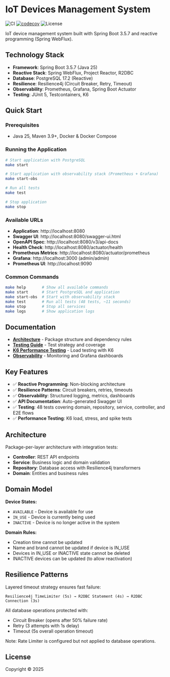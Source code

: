 # IoT Devices Management System

![CI](https://github.com/rodolfodpk/devices/workflows/CI/badge.svg)
[![codecov](https://codecov.io/github/rodolfodpk/devices/graph/badge.svg?token=9XOKJB6039)](https://codecov.io/github/rodolfodpk/devices)
![License](https://img.shields.io/badge/license-Copyright-orange)

IoT device management system built with Spring Boot 3.5.7 and reactive programming (Spring WebFlux).

## Technology Stack

- **Framework**: Spring Boot 3.5.7 (Java 25)
- **Reactive Stack**: Spring WebFlux, Project Reactor, R2DBC
- **Database**: PostgreSQL 17.2 (Reactive)
- **Resilience**: Resilience4j (Circuit Breaker, Retry, Timeout)
- **Observability**: Prometheus, Grafana, Spring Boot Actuator
- **Testing**: JUnit 5, Testcontainers, K6

## Quick Start

### Prerequisites

- Java 25, Maven 3.9+, Docker & Docker Compose

### Running the Application

```bash
# Start application with PostgreSQL
make start

# Start application with observability stack (Prometheus + Grafana)
make start-obs

# Run all tests
make test

# Stop application
make stop
```

### Available URLs

- **Application**: http://localhost:8080
- **Swagger UI**: http://localhost:8080/swagger-ui.html
- **OpenAPI Spec**: http://localhost:8080/v3/api-docs
- **Health Check**: http://localhost:8080/actuator/health
- **Prometheus Metrics**: http://localhost:8080/actuator/prometheus
- **Grafana**: http://localhost:3000 (admin/admin)
- **Prometheus UI**: http://localhost:9090

### Common Commands

```bash
make help       # Show all available commands
make start      # Start PostgreSQL and application
make start-obs  # Start with observability stack
make test       # Run all tests (48 tests, ~11 seconds)
make stop       # Stop all services
make logs       # Show application logs
```

## Documentation

- **[Architecture](docs/ARCHITECTURE.md)** - Package structure and dependency rules
- **[Testing Guide](docs/TESTING.md)** - Test strategy and coverage
- **[K6 Performance Testing](docs/K6_PERFORMANCE.md)** - Load testing with K6
- **[Observability](docs/OBSERVABILITY.md)** - Monitoring and Grafana dashboards

## Key Features

- ✅ **Reactive Programming**: Non-blocking architecture
- ✅ **Resilience Patterns**: Circuit breakers, retries, timeouts
- ✅ **Observability**: Structured logging, metrics, dashboards
- ✅ **API Documentation**: Auto-generated Swagger UI
- ✅ **Testing**: 48 tests covering domain, repository, service, controller, and E2E flows
- ✅ **Performance Testing**: K6 load, stress, and spike tests

## Architecture

Package-per-layer architecture with integration tests:

- **Controller**: REST API endpoints
- **Service**: Business logic and domain validation
- **Repository**: Database access with Resilience4j transformers
- **Domain**: Entities and business rules

## Domain Model

**Device States:**
- `AVAILABLE` - Device is available for use
- `IN_USE` - Device is currently being used
- `INACTIVE` - Device is no longer active in the system

**Domain Rules:**
- Creation time cannot be updated
- Name and brand cannot be updated if device is IN_USE
- Devices in IN_USE or INACTIVE state cannot be deleted
- INACTIVE devices can be updated (to allow reactivation)

## Resilience Patterns

Layered timeout strategy ensures fast failure:

```
Resilience4j TimeLimiter (5s) → R2DBC Statement (4s) → R2DBC Connection (3s)
```

All database operations protected with:
- Circuit Breaker (opens after 50% failure rate)
- Retry (3 attempts with 1s delay)
- Timeout (5s overall operation timeout)

Note: Rate Limiter is configured but not applied to database operations.

## License

Copyright © 2025
